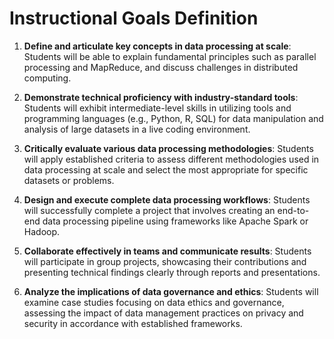 Instructional Goals Definition
==============================

1. **Define and articulate key concepts in data processing at scale**: Students will be able to explain fundamental principles such as parallel processing and MapReduce, and discuss challenges in distributed computing.

2. **Demonstrate technical proficiency with industry-standard tools**: Students will exhibit intermediate-level skills in utilizing tools and programming languages (e.g., Python, R, SQL) for data manipulation and analysis of large datasets in a live coding environment.

3. **Critically evaluate various data processing methodologies**: Students will apply established criteria to assess different methodologies used in data processing at scale and select the most appropriate for specific datasets or problems.

4. **Design and execute complete data processing workflows**: Students will successfully complete a project that involves creating an end-to-end data processing pipeline using frameworks like Apache Spark or Hadoop.

5. **Collaborate effectively in teams and communicate results**: Students will participate in group projects, showcasing their contributions and presenting technical findings clearly through reports and presentations.

6. **Analyze the implications of data governance and ethics**: Students will examine case studies focusing on data ethics and governance, assessing the impact of data management practices on privacy and security in accordance with established frameworks.